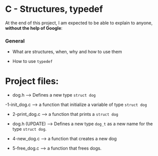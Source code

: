 # C - Structures, typedef

At the end of this project, I am expected to be able to  explain to anyone,  **without the help of Google**:

### General

-   What are structures, when, why and how to use them

-   How to use  `typedef`
  

# Project files:

 - dog.h --> Defines a new type `struct dog`
 
 -1-init_dog.c --> a function that initialize a variable of type  `struct dog`

- 2-print_dog.c --> a function that prints a `struct dog`

-  dog.h (UPDATE) --> Defines a new type `dog_t` as a new name for the type `struct dog`.

- 4-new_dog.c --> a function that creates a new dog

- 5-free_dog.c --> a function that frees dogs.
